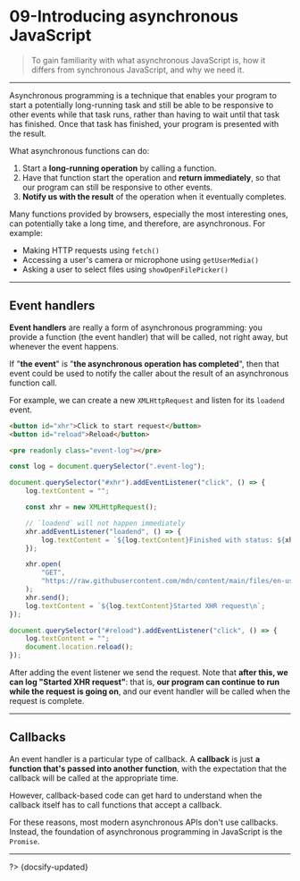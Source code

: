 # 09-Introducing asynchronous JavaScript

> To gain familiarity with what asynchronous JavaScript is, how it differs from synchronous JavaScript, and why we need it.

---

Asynchronous programming is a technique that enables your program to start a potentially long-running task and still be able to be responsive to other events while that task runs, rather than having to wait until that task has finished. Once that task has finished, your program is presented with the result.

What asynchronous functions can do:

1. Start a **long-running operation** by calling a function.
2. Have that function start the operation and **return immediately**, so that our program can still be responsive to other events.
3. **Notify us with the result** of the operation when it eventually completes.

Many functions provided by browsers, especially the most interesting ones, can potentially take a long time, and therefore, are asynchronous. For example:

- Making HTTP requests using `fetch()`
- Accessing a user's camera or microphone using `getUserMedia()`
- Asking a user to select files using `showOpenFilePicker()`

---

## Event handlers

**Event handlers** are really a form of asynchronous programming: you provide a function (the event handler) that will be called, not right away, but whenever the event happens.

If "**the event**" is "**the asynchronous operation has completed**", then that event could be used to notify the caller about the result of an asynchronous function call.

For example, we can create a new `XMLHttpRequest` and listen for its `loadend` event.

```html
<button id="xhr">Click to start request</button>
<button id="reload">Reload</button>

<pre readonly class="event-log"></pre>
```

```js
const log = document.querySelector(".event-log");

document.querySelector("#xhr").addEventListener("click", () => {
    log.textContent = "";

    const xhr = new XMLHttpRequest();

    // `loadend` will not happen immediately
    xhr.addEventListener("loadend", () => {
        log.textContent = `${log.textContent}Finished with status: ${xhr.status}`;
    });

    xhr.open(
        "GET",
        "https://raw.githubusercontent.com/mdn/content/main/files/en-us/_wikihistory.json",
    );
    xhr.send();
    log.textContent = `${log.textContent}Started XHR request\n`;
});

document.querySelector("#reload").addEventListener("click", () => {
    log.textContent = "";
    document.location.reload();
});
```

After adding the event listener we send the request. Note that **after this, we can log "Started XHR request"**: that is, **our program can continue to run while the request is going on**, and our event handler will be called when the request is complete.

---

## Callbacks

An event handler is a particular type of callback. A **callback** is just **a function that's passed into another function**, with the expectation that the callback will be called at the appropriate time.

However, callback-based code can get hard to understand when the callback itself has to call functions that accept a callback.

For these reasons, most modern asynchronous APIs don't use callbacks. Instead, the foundation of asynchronous programming in JavaScript is the `Promise`.



---

?> {docsify-updated}